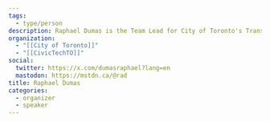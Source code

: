 ```yaml
---
tags:
  - type/person
description: Raphael Dumas is the Team Lead for City of Toronto's Transportation Data Operations & Emerging Mobility Team. He oversees the Data & Analytics unit's digital infrastructure and leads analyses on Emerging Mobility including the Vehicle for Hire industry and carshare.
organization:
  - "[[City of Toronto]]"
  - "[[CivicTechTO]]"
social:
  twitter: https://x.com/dumasraphael?lang=en
  mastodon: https://mstdn.ca/@rad
title: Raphael Dumas
categories:
  - organizer
  - speaker
---
```

